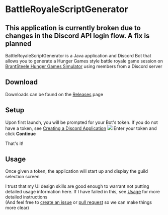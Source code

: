 # BattleRoyaleScriptGenerator

## This application is currently broken due to changes in the Discord API login flow. A fix is planned

BattleRoyaleScriptGenerator is a Java application and Discord Bot that allows you to generate a Hunger Games style battle royale game session on [BrantSteele Hunger Games Simulator](http://brantsteele.net/hungergames/) using members from a Discord server

## Download

Downloads can be found on the [Releases](https://github.com/wiizerdofwiierd/BattleRoyaleScriptGenerator/releases) page  

## Setup

Upon first launch, you will be prompted for your Bot's token. If you do not have a token, see [Creating a Discord Application](https://github.com/wiizerdofwiierd/BattleRoyaleScriptGenerator/wiki/Creating-a-Discord-Application)
![](https://i.imgur.com/GtedrTT.png)
Enter your token and click **Continue** 

That's it!

## Usage

Once given a token, the application will start up and display the guild selection screen  

I trust that my UI design skills are good enough to warrant not putting detailed usage information here. If I have failed in this, see [Usage](https://github.com/wiizerdofwiierd/BattleRoyaleScriptGenerator/wiki/Usage) for more detailed instructions  
(And feel free to [create an issue](https://github.com/wiizerdofwiierd/BattleRoyaleScriptGenerator/issues/new) or [pull request](https://github.com/wiizerdofwiierd/BattleRoyaleScriptGenerator/compare) so we can make things more clear)
